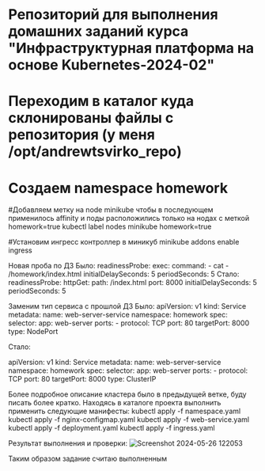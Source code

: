 # Репозиторий для выполнения домашних заданий курса "Инфраструктурная платформа на основе Kubernetes-2024-02" 
# Переходим в каталог куда склонированы файлы с репозитория (у меня /opt/andrewtsvirko_repo)
# Создаем namespace homework

#Добавляем метку на node minikube чтобы в последующем применилось affinity и поды расположились только на нодах с меткой homework=true
kubectl label nodes minikube homework=true

#Установим ингресс контроллер в миникуб
minikube addons enable ingress

Новая проба по ДЗ
Было:
 readinessProbe:
            exec:
              command:
                - cat
                - /homework/index.html
            initialDelaySeconds: 5
            periodSeconds: 5
Стало:
readinessProbe:
            httpGet:
              path: /index.html
              port: 8000
            initialDelaySeconds: 5
            periodSeconds: 5

Заменим тип сервиса с прошлой ДЗ
Было:
apiVersion: v1
kind: Service
metadata:
  name: web-server-service
  namespace: homework
spec:
  selector:
    app: web-server
  ports:
    - protocol: TCP
      port: 80
      targetPort: 8000
  type: NodePort
 
 Стало:

apiVersion: v1
kind: Service
metadata:
  name: web-server-service
  namespace: homework
spec:
  selector:
    app: web-server
  ports:
    - protocol: TCP
      port: 80
      targetPort: 8000
  type: ClusterIP

Более подробное описание кластера было в предыдущей ветке, буду писать более кратко.
Находясь в каталоге проекта выполнить применить следующие манифесты:
kubectl apply -f namespace.yaml 
kubectl apply -f nginx-configmap.yaml
kubectl apply -f web-service.yaml
kubectl apply -f deployment.yaml
kubectl apply -f ingress.yaml

Результат выполнения и проверки:
![Screenshot 2024-05-26 122053](https://github.com/Kuber-2024-04OTUS/andrewtsvirko_repo/assets/83001395/35709ce0-81e8-4c2c-b443-061d56b08db4)

Таким образом задание считаю выполненным

